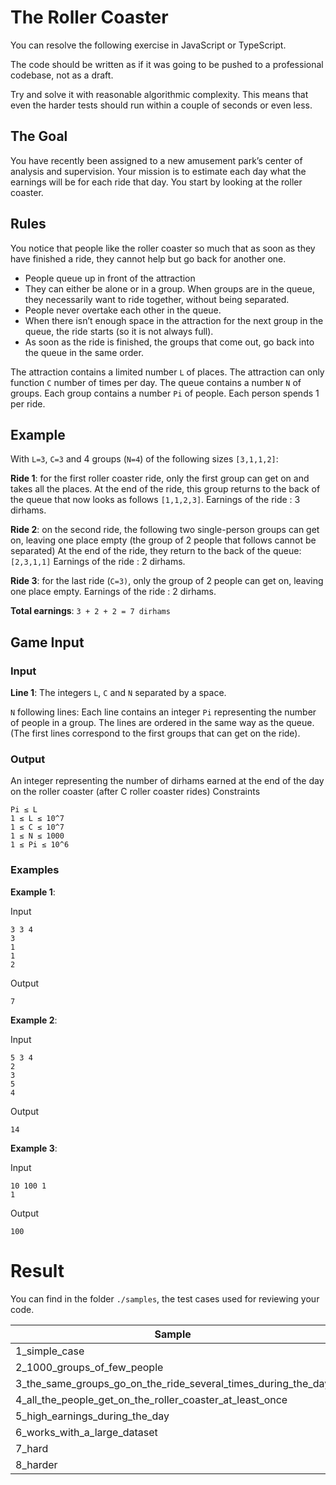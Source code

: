 # The Roller Coaster

You can resolve the following exercise in JavaScript or TypeScript.

The code should be written as if it was going to be pushed to a professional codebase, not as a draft.

Try and solve it with reasonable algorithmic complexity. This means that even the harder tests should run within a couple of seconds or even less.

## The Goal

You have recently been assigned to a new amusement park’s center of analysis and supervision. Your mission is to estimate each day what the earnings will be for each ride that day. You start by looking at the roller coaster.

## Rules

You notice that people like the roller coaster so much that as soon as they have finished a ride, they cannot help but go back for another one.

* People queue up in front of the attraction
* They can either be alone or in a group. When groups are in the queue, they necessarily want to ride together, without being separated.
* People never overtake each other in the queue.
* When there isn’t enough space in the attraction for the next group in the queue, the ride starts (so it is not always full).
* As soon as the ride is finished, the groups that come out, go back into the queue in the same order.

The attraction contains a limited number `L` of places.
The attraction can only function `C` number of times per day.
The queue contains a number `N` of groups.
Each group contains a number `Pi` of people.
Each person spends 1  per ride.

## Example
With `L=3`, `C=3` and 4 groups (`N=4`) of the following sizes `[3,1,1,2]`:

**Ride 1**: for the first roller coaster ride, only the first group can get on and takes all the places. At the end of the ride, this group returns to the back of the queue that now looks as follows `[1,1,2,3]`.
Earnings of the ride : 3 dirhams.

**Ride 2**: on the second ride, the following two single-person groups can get on, leaving one place empty (the group of 2 people that follows cannot be separated) At the end of the ride, they return to the back of the queue: `[2,3,1,1]`
Earnings of the ride : 2 dirhams.

**Ride 3**: for the last ride (`C=3)`, only the group of 2 people can get on, leaving one place empty. Earnings of the ride : 2 dirhams.

**Total earnings**: `3 + 2 + 2 = 7 dirhams`

## Game Input

### Input

**Line 1**: The integers `L`, `C` and `N` separated by a space.

`N` following lines: Each line contains an integer `Pi` representing the number of people in a group. The lines are ordered in the same way as the queue. (The first lines correspond to the first groups that can get on the ride).

### Output
An integer representing the number of dirhams earned at the end of the day on the roller coaster (after C roller coaster rides)
Constraints
```
Pi ≤ L
1 ≤ L ≤ 10^7
1 ≤ C ≤ 10^7
1 ≤ N ≤ 1000
1 ≤ Pi ≤ 10^6
```

### Examples

**Example 1**:

Input
```
3 3 4
3
1
1
2
```

Output
```
7
```


**Example 2**:

Input
```
5 3 4
2
3
5
4
```

Output
```
14
```

**Example 3**:

Input
```
10 100 1
1
```

Output
```
100
```

# Result
You can find in the folder `./samples`, the test cases used  for reviewing your code.

| Sample                                                        | Expected result   |
| ------------------------------------------------------------- | ----------------- |
| 1_simple_case                                                 | 7                 |
| 2_1000_groups_of_few_people                                   | 3935              |
| 3_the_same_groups_go_on_the_ride_several_times_during_the_day | 15                |
| 4_all_the_people_get_on_the_roller_coaster_at_least_once      | 15000             |
| 5_high_earnings_during_the_day                                | 4999975000        |
| 6_works_with_a_large_dataset                                  | 89744892565569    |
| 7_hard                                                        | 8974489271113753  |
| 8_harder                                                      | 89744892714152289 |
